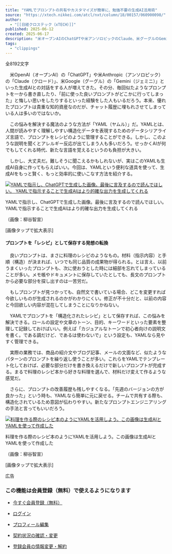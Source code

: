 ```yaml
---
title: "YAMLでプロンプトの共有やカスタマイズが簡単に、勉強不要の生成AI活用術"
source: "https://xtech.nikkei.com/atcl/nxt/column/18/00157/060900098/"
author:
  - "[[日経クロステック（xTECH）]]"
published: 2025-06-12
created: 2025-06-17
description: "米オープンAIのChatGPTや米アンソロピックのClaude、米グーグルのGeminiといった生成AIとの対話にも慣れてきた人は多いのではないだろうか。今回は、YAMLという便利な道具を使って、生成AIをもっと賢く、もっと効率的に使いこなす方法を紹介する。"
tags:
  - "clippings"
---
```

全8192文字

　米OpenAI（オープンAI）の「ChatGPT」や米Anthropic（アンソロピック）の「Claude（クロード）」、米Google（グーグル）の「Gemini（ジェミニ）」といった生成AIとの対話をする人が増えてきた。その分、毎回似たようなプロンプトを一から書き直したり、「前に使った良いプロンプトがどこかに行ってしまった」と悔しい思いをしたりするといった経験をした人もいるだろう。本来、優れたプロンプトは貴重な知的資産なのだが、チャット履歴に埋もれさせてしまっている人は多いのではないか。

　この悩みを解決する魔法のような方法が「YAML（ヤムル）」だ。YAMLとは、人間が読みやすく理解しやすい構造化データを表現するためのデータシリアライズ言語で、プロンプトをレシピのように管理することができる。しかし、このような説明を聞くとアレルギー反応が出てしまう人も多いだろう。せっかくAIが何でもしてくれる時代、新たな言語を覚えるというのも負担が大きい。

　しかし、大丈夫だ。難しそうに聞こえるかもしれないが、実はこのYAMLも生成AI自身に作ってもらえばいい。今回は、YAMLという便利な道具を使って、生成AIをもっと賢く、もっと効率的に使いこなす方法を紹介する。

[![YAMLで指示し、ChatGPTで生成した画像。最後に言及するので読んでほしい。 YAMLで指示することで生成AIはより的確な出力を生成してくれる](https://cdn-xtech.nikkei.com/atcl/nxt/column/18/00157/060900098/01.jpg?__scale=w:800,h:533&_sh=0330f50f80)](https://xtech.nikkei.com/atcl/nxt/column/18/00157/060900098/?SS=imgview_sp&FD=1420927604)

YAMLで指示し、ChatGPTで生成した画像。最後に言及するので読んでほしい。 YAMLで指示することで生成AIはより的確な出力を生成してくれる

（画像：柳谷智宣）

\[画像タップで拡大表示\]

#### プロンプトを「レシピ」として保存する発想の転換

　良いプロンプトは、まさに料理のレシピのようなもの。材料（指示内容）と手順（構造）が決まれば、いつでも同じ品質の成果物が得られる。とは言え、以前うまくいったプロンプトも、次に使おうとした時には細部を忘れてしまっていることが多い。メモ帳やドキュメントに保存していたとしても、長文のプロンプトから必要な部分を探し出すのは一苦労だ。

　もしプロンプトが見つかっても、自然文で書いている場合、どこを変更すれば今欲しいものが生成されるのかがわかりにくい。修正が不十分だと、以前の内容と今回欲しい内容が混在してしまうことになりかねない。

　YAMLでプロンプトを「構造化されたレシピ」として保存すれば、この悩みを解決できる。ロールの設定や文章のトーン、目的、キーワードといった要素を整理して記録しておけばいい。例えば「カジュアルなトーンで初心者向けの説明文を書く。である調だけど、であるは使わないで」という設定も、YAMLなら見やすく管理できる。

　実際の業務では、商品の紹介文やブログ記事、メールの文面など、似たようなパターンのプロンプトを繰り返し使うことが多い。これらをYAMLでテンプレート化しておけば、必要な部分だけを書き換えるだけで新しいプロンプトが完成する。まるで料理のレシピ本から好きな料理を選んで、材料だけ変えて作るような感覚だ。

　さらに、プロンプトの改善履歴も残しやすくなる。「先週のバージョンの方が良かった」という時も、YAMLなら簡単に元に戻せる。チームで共有する際も、構造化されているため意図が伝わりやすい。新たなプロンプトエンジニアリングの手法と言ってもいいだろう。

[![料理を作る際のレシピ本のようにYAMLを活用しよう。この画像は生成AIとYAMLを使って作成した](https://cdn-xtech.nikkei.com/atcl/nxt/column/18/00157/060900098/02.jpg?__scale=w:800,h:533&_sh=03f06908f0)](https://xtech.nikkei.com/atcl/nxt/column/18/00157/060900098/?SS=imgview_sp&FD=1421851125)

料理を作る際のレシピ本のようにYAMLを活用しよう。この画像は生成AIとYAMLを使って作成した

（画像：柳谷智宣）

\[画像タップで拡大表示\]

広告

### この機能は会員登録（無料）で使えるようになります

- [今すぐ会員登録（無料）](https://xtech.nikkei.com/atcl/nxt/column/18/00157/060900098/#)
- [ログイン](https://xtech.nikkei.com/atcl/nxt/column/18/00157/060900098/#)

- [プロフィール編集](https://id.nikkei.com/lounge/nl/base/LA0010.seam)
- [契約状況の確認・変更](https://support.nikkeibp.co.jp/app/answers/list/p/235)
- [登録会員の情報変更・解約](https://bpreg.nikkeibp.co.jp/service/25-sid0817/)
